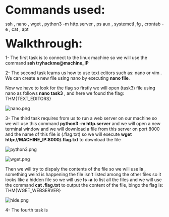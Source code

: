 <span style=" font-size:37px;"> **Commands used:** </span><br/>

ssh , nano , wget , python3 -m http.server , ps aux ,  systemctl  ,fg , crontab -e , cat , apt


<span style=" font-size:37px;"> **Walkthrough:** </span><br/>


1- The first task is to connect to the linux machine so we will use the command **ssh tryhackme@machine_IP**


2- The second task learns us how to use text editors such as: nano or vim . We can create a new file using nano by executing **nano file**.

Now we have to look for the flag so firstly we will open (task3) file using nano as follows **nano task3** , and here we found the flag: THM{TEXT_EDITORS}

![nano.png]({{site.baseurl}}/nano.png)


3- The third task requires from us to run a web server on our machine so we will use this command **python3 -m http.server** and we will open a new terminal window and we will download a file from this server on port 8000 and the name of this file is (.flag.txt) so we will execute **wget http://MACHINE_IP:8000/.flag.txt** to download the file

![python3.png]({{site.baseurl}}/python3.png)


![wget.png]({{site.baseurl}}/wget.png)

Then we will try to dispaly the contents of the file so we will use **ls** , something weird is happening the file isn't listed among the other files so it looks like a hidden file so we will use **ls -a** to list all the files and we will use the command **cat .flag.txt** to output the content of the file, bingo the flag is: THM{WGET_WEBSERVER}

![hide.png]({{site.baseurl}}/hide.png)


4- The fourth task is




